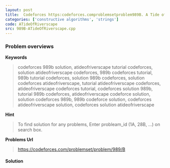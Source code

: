 ```yaml
---
layout: post
title:  Codeforces https:codeforces.comproblemsetproblem989B. A Tide of Riverscape solution
categories: ['constructive algorithms', 'strings']
code: ATideOfRiverscape
src: 989B-ATideOfRiverscape.cpp
---
```

### **Problem overviews**

**Keywords**
> codeforces 989b solution, atideofriverscape tutorial codeforces, solution atideofriverscape codeforces, 989b codeforces tutorial, 989b tutorial codeforces, solution 989b codeforces, solution codeforces atideofriverscape, tutorial atideofriverscape codeforces, atideofriverscape codeforces tutorial, codeforces solution 989b, tutorial 989b codeforces, atideofriverscape codeforce solution, solution codeforces 989b, 989b codeforce solution, codeforces atideofriverscape solution, codeforces solution atideofriverscape

**Hint**
> To find solution for any problems, Enter probleam_id (1A, 28B, ...) on search box. 

**Problems Url**
> https://codeforces.com/problemset/problem/989/B

#### **Solution**



